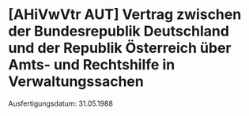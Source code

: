 # [AHiVwVtr AUT] Vertrag zwischen der Bundesrepublik Deutschland und der Republik Österreich über Amts- und Rechtshilfe in Verwaltungssachen

Ausfertigungsdatum: 31.05.1988

 
